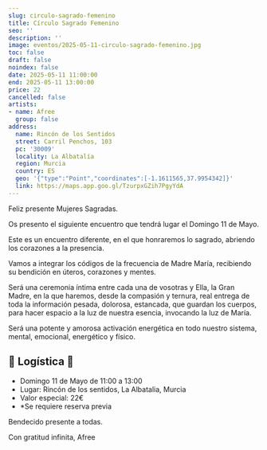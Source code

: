 ```yaml
---
slug: circulo-sagrado-femenino
title: Círculo Sagrado Femenino
seo: ''
description: ''
image: eventos/2025-05-11-circulo-sagrado-femenino.jpg
toc: false
draft: false
noindex: false
date: 2025-05-11 11:00:00
end: 2025-05-11 13:00:00
price: 22
cancelled: false
artists:
- name: Afree
  group: false
address:
  name: Rincón de los Sentidos
  street: Carril Penchos, 103
  pc: '30009'
  locality: La Albatalía
  region: Murcia
  country: ES
  geo: '{"type":"Point","coordinates":[-1.1611565,37.9954342]}'
  link: https://maps.app.goo.gl/TzurpxGZih7PgyYdA
---
```


Feliz presente Mujeres Sagradas.

Os presento el siguiente encuentro que tendrá lugar el Domingo 11 de Mayo.

Este es un encuentro diferente, en el que honraremos lo sagrado, abriendo los corazones a la presencia. 

Vamos a integrar los códigos de la frecuencia de Madre María, recibiendo su bendición en úteros, corazones y mentes.

Será una ceremonia íntima entre cada una de vosotras y Ella, la Gran Madre, en la que haremos, desde la compasión y ternura, real entrega de toda la información pesada, dolorosa, estancada,  que guardan los cuerpos, para hacer espacio a la luz de nuestra esencia, invocando la luz de María.

Será una potente y amorosa activación energética en todo nuestro sistema, mental, emocional, energético y físico.

## 🤍 Logística 🤍

- Domingo 11 de Mayo de 11:00 a 13:00
- Lugar: Rincón de los sentidos, La Albatalia, Murcia
- Valor especial: 22€
- \*Se requiere reserva previa

Bendecido presente a todas.

Con gratitud infinita, Afree
